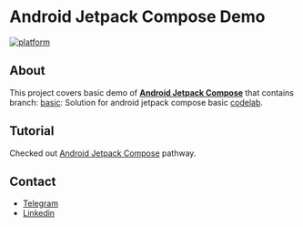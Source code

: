 # Android Jetpack Compose Demo
[![platform](https://img.shields.io/badge/platform-Android-green.svg)](https://www.android.com)

## About
This project covers basic demo of [**Android Jetpack Compose**](https://developer.android.com/jetpack/compose) that contains branch:
[basic](https://github.com/Mohsents/android-jetpack-compose-demo/tree/basic): Solution for android
jetpack compose basic
[codelab](https://developer.android.com/codelabs/jetpack-compose-basics).

## Tutorial
Checked out [Android Jetpack Compose](http://developer.android.com/courses/pathways/compose)
pathway.

## Contact
- [Telegram](https://telegram.me/mohsents)
- [Linkedin](https://linkedin.com/in/mohsen-teymouri-524166198)